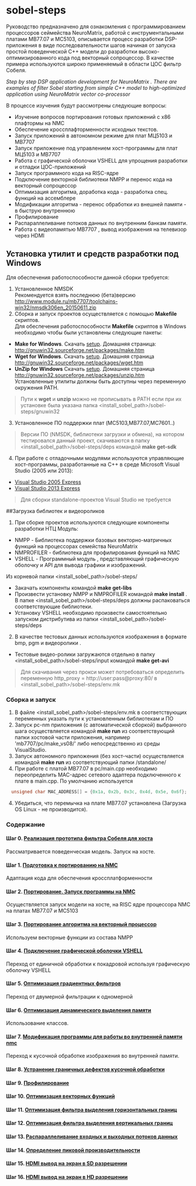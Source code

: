 # sobel-steps

Руководство предназначено для ознакомления с программированием процессоров сеймейства NeuroMatrix, работой с инструментальными платами МВ77.07 и МС5103,
описывается процесс разработки DSP-приложения в виде последовательности шагов начиная от запуска простой поведенческой С++ модели 
до разработки высоко-оптимизированного кода под векторный сопроцессор.
В качестве примера используются широко применяемый в области ЦОС фильтр Собеля.


*Step by step DSP application development for NeuroMatrix . There are examples of filter Sobel  starting from simple C++ model to high-optimized application using NeuroMatrix vector co-processor*

В процессе изучения будут рассмотрены следующие вопросы:
- Изучение вопросов портирования готовых приложений с x86 плафтормы на NMC
- Обеспечение кроссплафторменности исходных текстов. 
- Запуск приложений в автономном режиме для плат МЦ5103 и MB7707 
- Запуск приложение под управлением хост-программы для плат МЦ5103 и MB7707
- Работа с графической оболочки VSHELL для упрощения разработки и отладки ЦОС-приложений 
- Запуск программного кода на RISC-ядре
- Подключение векторной библиотеки NMPP и перенос кода на векторный сопроцессор
- Оптимизация алгоритма, доработка кода - разработка спец. функций на ассемблере 
- Модификации алгоритма - перенос обработки из внешней памяти - в быструю внутреннюю
- Профилирование
- Распараллеливание потоков данных по внутренним банкам памяти.  
- Работа с видеопамятью MB7707 , вывод изображения на телевизор через HDMI



## Установка утилит и средств разработки под Windows  
Для обеспечения работоспособности данной сборки требуется: 

1. Установленное NMSDK  
   Рекомендуется взять последнюю (бета)версию http://www.module.ru/mb7707/toolchains-win32/nmsdk306en_20150611.zip
2. Сборка и запуск проектов осуществляется с помощью **Makefile** скриптов.   
   Для обеспечения работоспособности **Makefile** скриптов в Windows необходимо чтобы были установлены следующие пакеты:
 - **Make for Windows**. Скачать [setup](http://gnuwin32.sourceforge.net/downlinks/make.php). Домашняя страница: http://gnuwin32.sourceforge.net/packages/make.htm
 - **Wget for Windows**. Скачать [setup](http://downloads.sourceforge.net/gnuwin32/wget-1.11.4-1-setup.exe). Домашняя страница http://gnuwin32.sourceforge.net/packages/wget.htm
 - **UnZip for Windows** Скачать [setup](http://gnuwin32.sourceforge.net/downlinks/unzip.php). Домашняя страница http://gnuwin32.sourceforge.net/packages/unzip.htm  
   Установленные утилиты должны быть доступны через переменную окружения PATH.  
  >Пути к **wget** и **unzip** можно не прописывать в PATH если при их установке была указана папка <install_sobel_path>/sobel-steps/gnuwin32
3. Установленное ПО поддержки плат (MC5103,МВ77.07,МС7601..)  
  >Версии ПО (NMSDK, библиотеки загрузки и обмена), на котором тестировался данный проект, 
  >скачиваются в папку <install_sobel_path>/sobel-steps/deps  командой **make get-sdk** 
4. При работе с отладочными модулями используются управляющие хост-программы, разработанные на С++ в среде Microsoft Visual Studio (2005 или 2013):
 * [Visual Studio 2005 Express](http://apdubey.blogspot.ru/2009/04/microsoft-visual-studio-2005-express.html)
 * [Visual Studio 2013 Express](https://www.microsoft.com/en-US/download/details.aspx?id=44914)
  > Для сборки standalone-проектов Visual Studio не требуется 
 
##Загрузка библиотек и видеороликов 
 
1. При сборке проектов используются следующие компоненты разработки НТЦ Модуль:
 * NMPP  - Библиотека поддержки базовых векторно-матричных функций на процессорах семейства NeuroMatrix
 * NMPROFILER - библиотека для профилирования функций на NMC
 * VSHELL - Программный модуль , представляющий графическую оболочку и API для вывода графики и изображений. 
  
  Из корневой папки <install_sobel_path>/sobel-steps/  
- Закачать компоненты командой **make get-libs**
- Произвести установку NMPP и NMPROFILER командой **make install** .   
  В папке <install_sobel_path>/sobel-steps/deps должны распаковаться соответствующие библиотеки.
- Установку VSHELL необходимо произвести самостоятельно запуском дистрибутива из папки <install_sobel_path>/sobel-steps/deps
2. В качестве тестовых данных используются изображения в формате bmp, pgm и видеоролики .
- Тестовые видео-ролики загружаются отдельно в папку  <install_sobel_path>/sobel-steps/input командой **make get-avi**
  
> Для скачивания через прокси может потребоваться определить переменную  http_proxy        = http://user:pass@proxy:80/ в <install_sobel_path>/sobel-steps/env.mk

### Сборка и запуск
1. В файле  <install_sobel_path>/sobel-steps/env.mk  в соответствующих переменных указать пути к установленным библиотекам и ПО
2. Запуск pc-nm приложения (с автоматической сборкой) выбранного шага осуществляется командой **make run** из соответствующий папки хостовой части приложения, например 'mb7707/pc/make_vs08/'  либо непосредственно из среды VisualStudio.
3. Запуск автономного приложения (без хост-части) осуществляется командой **make run** из соответствующий папки /standalone/
3. При работе с платой MB77.07 в pc/main.cpp необходимо переопределить MAC-адрес сетевого адаптера подключенного к плате в  main.cpp. По умолчанию используется 
```cpp
  unsigned char MAC_ADDRESS[] = {0x1a, 0x2b, 0x3c, 0x4d, 0x5e, 0x6f};
```	
4. Убедиться, что перемычка на плате MB77.07 установлена (Загрузка OS Linux - не производится). 



### Содержание 
#### Шаг 0. [Реализация прототипа фильтра Собеля для хоста ](/step00_easybmp_prototype/)
 Рассматривается поведенческая модель. Запуск на хосте.
#### Шаг 1. [Подготовка к портированию на NMC](/step01_easybmp_port2nmc/)
 Адаптация кода для обеспечения кроссплатформенности 
#### Шаг 2. [Портирование. Запуск программы на NMC](/step02_easybmp_risc/)
 Осуществляется запуск модели на хосте, на RISC ядре процессора NMC на платах MB77.07 и МС5103
#### Шаг 3. [Портирование алгоритма на векторный процессор](/step03_easybmp_nmpp/)
  Используем векторные функции из состава NMPP 
#### Шаг 4. [Подключение графической оболочки VSHELL ](/step04_vshell_nmpp/)
 Переход от единичной обработки к покадровой используя графическую оболочку VSHELL
#### Шаг 5. [Оптимизация градиентных фильтров  ](/step05_filter_optimization/)
 Переход от двумерной фильтрации к одномерной 
#### Шаг 6. [Оптимизация динамического выделения памяти ](/step06_class/)
 Использование классов.
#### Шаг 7. [Модификация программы для работы во внутренней памяти nmc](/step07_internal_memory/)
 Переход к кусочной обработке изображения во внутренней памяти.
#### Шаг 8. [Устранение граничных дефектов кусочной обработки](/step08_edge_removal/)
#### Шаг 9. [Профилирование](/step09_profiling/)
#### Шаг 10. [Оптимизация векторных функций ](/step10_nmpp_optimization/)
#### Шаг 11. [Оптимизация фильтра выделения горизонтальных границ ](/step11_filter3h/)
#### Шаг 12. [Оптимизация фильтра выделения вертикальных границ ](/step12_filter3v/)
#### Шаг 13. [Распараллеливание входных и выходных потоков данных ](/step13_memory_optimization/)
#### Шаг 14. [Определение пиковой производительности](/step14_max_performance/)
#### Шаг 15. [HDMI вывод на экран в SD разрешении](/step15_hdmi_sd/)
#### Шаг 16. [HDMI вывод на экран в HD разрешении](/step16_hdmi_hd/)


 